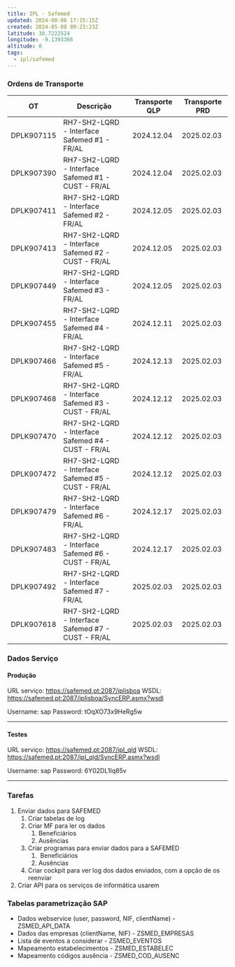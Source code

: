 ```yaml
---
title: IPL - Safemed
updated: 2024-08-06 17:15:15Z
created: 2024-05-08 09:23:23Z
latitude: 38.7222524
longitude: -9.1393366
altitude: 0
tags:
  - ipl/safemed
---
```

### Ordens de Transporte

| OT         | Descrição                                          | Transporte QLP | Transporte PRD |
| ---------- | -------------------------------------------------- | -------------- | -------------- |
| DPLK907115 | RH7-SH2-LQRD - Interface Safemed #1 - FR/AL        | 2024.12.04     | 2025.02.03     |
| DPLK907390 | RH7-SH2-LQRD - Interface Safemed #1 - CUST - FR/AL | 2024.12.04     | 2025.02.03     |
| DPLK907411 | RH7-SH2-LQRD - Interface Safemed #2 - FR/AL        | 2024.12.05     | 2025.02.03     |
| DPLK907413 | RH7-SH2-LQRD - Interface Safemed #2 - CUST - FR/AL | 2024.12.05     | 2025.02.03     |
| DPLK907449 | RH7-SH2-LQRD - Interface Safemed #3 - FR/AL        | 2024.12.05     | 2025.02.03     |
| DPLK907455 | RH7-SH2-LQRD - Interface Safemed #4 - FR/AL        | 2024.12.11     | 2025.02.03     |
| DPLK907466 | RH7-SH2-LQRD - Interface Safemed #5 - FR/AL        | 2024.12.13     | 2025.02.03     |
| DPLK907468 | RH7-SH2-LQRD - Interface Safemed #3 - CUST - FR/AL | 2024.12.12     | 2025.02.03     |
| DPLK907470 | RH7-SH2-LQRD - Interface Safemed #4 - CUST - FR/AL | 2024.12.12     | 2025.02.03     |
| DPLK907472 | RH7-SH2-LQRD - Interface Safemed #5 - CUST - FR/AL | 2024.12.12     | 2025.02.03     |
| DPLK907479 | RH7-SH2-LQRD - Interface Safemed #6 - FR/AL        | 2024.12.17     | 2025.02.03     |
| DPLK907483 | RH7-SH2-LQRD - Interface Safemed #6 - CUST - FR/AL | 2024.12.17     | 2025.02.03     |
| DPLK907492 | RH7-SH2-LQRD - Interface Safemed #7 - FR/AL        | 2025.02.03     | 2025.02.03     |
| DPLK907618 | RH7-SH2-LQRD - Interface Safemed #7 - CUST - FR/AL | 2025.02.03     | 2025.02.03     |

### Dados Serviço

#### Produção
URL serviço: https://safemed.pt:2087/iplisboa
WSDL: https://safemed.pt:2087/iplisboa/SyncERP.asmx?wsdl

Username: sap
Password: tOqXO73x9HeRg5w

---
#### Testes
URL serviço: https://safemed.pt:2087/ipl_qld
WSDL: https://safemed.pt:2087/ipl_qld/SyncERP.asmx?wsdl

Username: sap
Password: 6Y02DL1Iq85v

---
### Tarefas

1.  Enviar dados para SAFEMED
    1.  Criar tabelas de log
    2.  Criar MF para ler os dados
        1.  Beneficiários
        2.  Ausências
    3.  Criar programas para enviar dados para a SAFEMED
        1.   Beneficiários
        2.  Ausências
    4.  Criar cockpit para ver log dos dados enviados, com a opção de os reenviar
2.  Criar API para os serviços de informática usarem


### Tabelas parametrização SAP

- Dados webservice (user, password, NIF, clientName) - ZSMED_API_DATA
- Dados das empresas (clientName, NIF) - ZSMED_EMPRESAS
- Lista de eventos a considerar - ZSMED_EVENTOS
- Mapeamento estabelecimentos - ZSMED_ESTABELEC
- Mapeamento códigos ausência - ZSMED_COD_AUSENC
